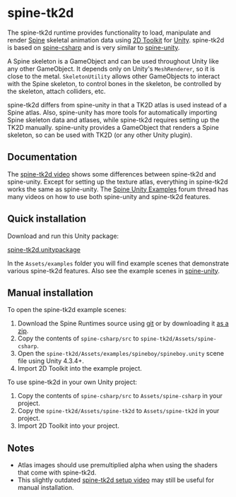# spine-tk2d

The spine-tk2d runtime provides functionality to load, manipulate and render [Spine](http://esotericsoftware.com) skeletal animation data using [2D Toolkit](http://www.unikronsoftware.com/2dtoolkit/) for [Unity](http://unity3d.com/). spine-tk2d is based on [spine-csharp](https://github.com/EsotericSoftware/spine-runtimes/tree/master/spine-csharp) and is very similar to [spine-unity](https://github.com/EsotericSoftware/spine-runtimes/tree/master/spine-unity).

A Spine skeleton is a GameObject and can be used throughout Unity like any other GameObject. It depends only on Unity's `MeshRenderer`, so it is close to the metal. `SkeletonUtility` allows other GameObjects to interact with the Spine skeleton, to control bones in the skeleton, be controlled by the skeleton, attach colliders, etc.

spine-tk2d differs from spine-unity in that a TK2D atlas is used instead of a Spine atlas. Also, spine-unity has more tools for automatically importing Spine skeleton data and atlases, while spine-tk2d requires setting up the TK2D manually. spine-unity provides a GameObject that renders a Spine skeleton, so can be used with TK2D (or any other Unity plugin).

## Documentation

The [spine-tk2d video](https://www.youtube.com/watch?v=7dg9slk9mxA) shows some differences between spine-tk2d and spine-unity. Except for setting up the texture atlas, everything in spine-tk2d works the same as spine-unity. The [Spine Unity Examples](http://esotericsoftware.com/forum/viewtopic.php?f=3&t=3318) forum thread has many videos on how to use both spine-unity and spine-tk2d features.

## Quick installation

Download and run this Unity package:

[spine-tk2d.unitypackage](http://esotericsoftware.com/files/runtimes/unity/spine-tk2d.unitypackage)

In the `Assets/examples` folder you will find example scenes that demonstrate various spine-tk2d features. Also see the example scenes in [spine-unity](https://github.com/EsotericSoftware/spine-runtimes/tree/master/spine-unity).

## Manual installation

To open the spine-tk2d example scenes:

1. Download the Spine Runtimes source using [git](https://help.github.com/articles/set-up-git) or by downloading it [as a zip](https://github.com/EsotericSoftware/spine-runtimes/archive/master.zip).
1. Copy the contents of `spine-csharp/src` to `spine-tk2d/Assets/spine-csharp`.
1. Open the `spine-tk2d/Assets/examples/spineboy/spineboy.unity` scene file using Unity 4.3.4+.
1. Import 2D Toolkit into the example project.

To use spine-tk2d in your own Unity project:

1. Copy the contents of `spine-csharp/src` to `Assets/spine-csharp` in your project.
1. Copy the `spine-tk2d/Assets/spine-tk2d` to `Assets/spine-tk2d` in your project.
1. Import 2D Toolkit into your project.

## Notes

- Atlas images should use premultiplied alpha when using the shaders that come with spine-tk2d.
- This slightly outdated [spine-tk2d setup video](http://www.youtube.com/watch?v=dnQbS9ap-i8) may still be useful for manual installation.
